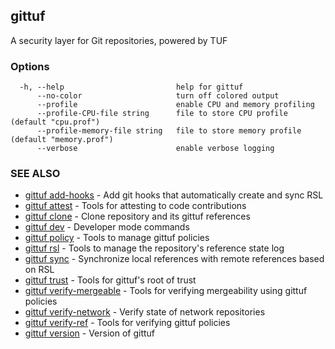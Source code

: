 ## gittuf

A security layer for Git repositories, powered by TUF

### Options

```
  -h, --help                         help for gittuf
      --no-color                     turn off colored output
      --profile                      enable CPU and memory profiling
      --profile-CPU-file string      file to store CPU profile (default "cpu.prof")
      --profile-memory-file string   file to store memory profile (default "memory.prof")
      --verbose                      enable verbose logging
```

### SEE ALSO

* [gittuf add-hooks](gittuf_add-hooks.md)	 - Add git hooks that automatically create and sync RSL
* [gittuf attest](gittuf_attest.md)	 - Tools for attesting to code contributions
* [gittuf clone](gittuf_clone.md)	 - Clone repository and its gittuf references
* [gittuf dev](gittuf_dev.md)	 - Developer mode commands
* [gittuf policy](gittuf_policy.md)	 - Tools to manage gittuf policies
* [gittuf rsl](gittuf_rsl.md)	 - Tools to manage the repository's reference state log
* [gittuf sync](gittuf_sync.md)	 - Synchronize local references with remote references based on RSL
* [gittuf trust](gittuf_trust.md)	 - Tools for gittuf's root of trust
* [gittuf verify-mergeable](gittuf_verify-mergeable.md)	 - Tools for verifying mergeability using gittuf policies
* [gittuf verify-network](gittuf_verify-network.md)	 - Verify state of network repositories
* [gittuf verify-ref](gittuf_verify-ref.md)	 - Tools for verifying gittuf policies
* [gittuf version](gittuf_version.md)	 - Version of gittuf


